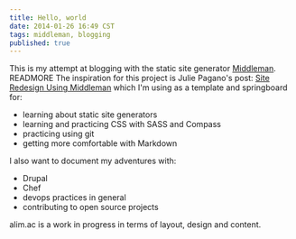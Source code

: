 ```yaml
---
title: Hello, world
date: 2014-01-26 16:49 CST
tags: middleman, blogging
published: true
---
```


This is my attempt at blogging with the static site generator [Middleman][]. READMORE The inspiration for this project is Julie Pagano's post: [Site Redesign Using Middleman][] which I'm using as a template and springboard for:

* learning about static site generators
* learning and practicing CSS with SASS and Compass
* practicing using git 
* getting more comfortable with Markdown

I also want to document my adventures with:

* Drupal
* Chef
* devops practices in general
* contributing to open source projects

alim.ac is a work in progress in terms of layout, design and content. 

[Middleman]: http://middleman.app
[Site Redesign Using Middleman]: http://juliepagano.com/blog/2013/11/10/site-redesign-using-middleman/
